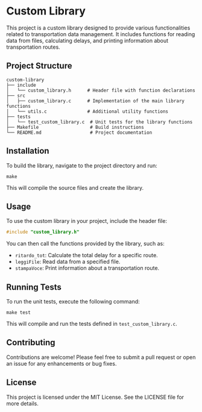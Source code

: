 # Custom Library

This project is a custom library designed to provide various functionalities related to transportation data management. It includes functions for reading data from files, calculating delays, and printing information about transportation routes.

## Project Structure

```
custom-library
├── include
│   └── custom_library.h      # Header file with function declarations
├── src
│   ├── custom_library.c      # Implementation of the main library functions
│   └── utils.c               # Additional utility functions
├── tests
│   └── test_custom_library.c  # Unit tests for the library functions
├── Makefile                   # Build instructions
└── README.md                  # Project documentation
```

## Installation

To build the library, navigate to the project directory and run:

```
make
```

This will compile the source files and create the library.

## Usage

To use the custom library in your project, include the header file:

```c
#include "custom_library.h"
```

You can then call the functions provided by the library, such as:

- `ritardo_tot`: Calculate the total delay for a specific route.
- `leggiFile`: Read data from a specified file.
- `stampaVoce`: Print information about a transportation route.

## Running Tests

To run the unit tests, execute the following command:

```
make test
```

This will compile and run the tests defined in `test_custom_library.c`.

## Contributing

Contributions are welcome! Please feel free to submit a pull request or open an issue for any enhancements or bug fixes.

## License

This project is licensed under the MIT License. See the LICENSE file for more details.
